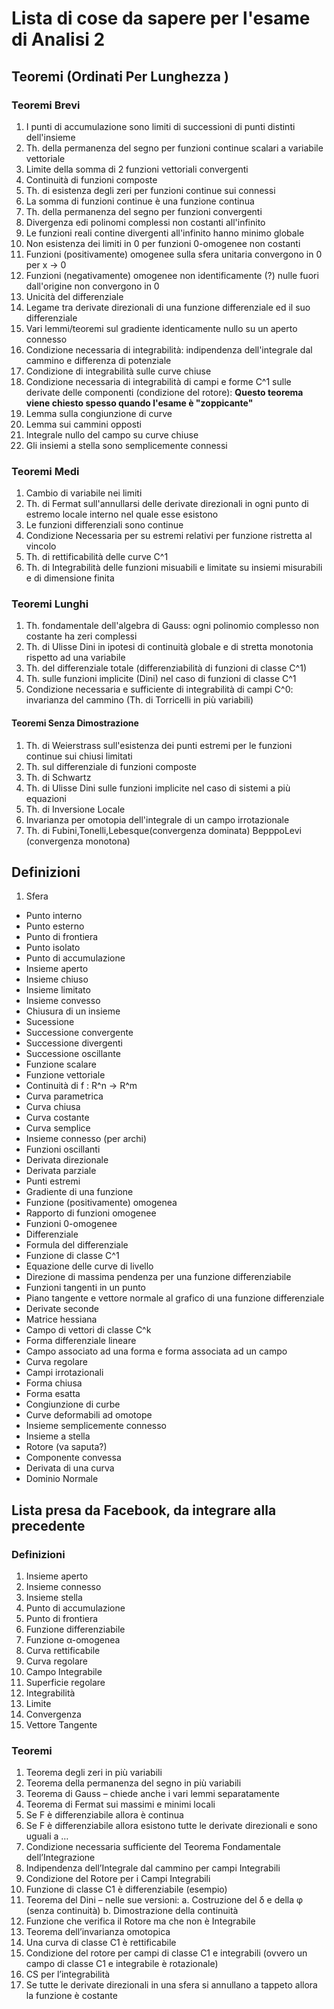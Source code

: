 # Lista di cose da sapere per l'esame di Analisi 2

## Teoremi (Ordinati Per Lunghezza )

### Teoremi Brevi
1. I punti di accumulazione sono limiti di successioni di punti distinti dell'insieme 
2. Th. della permanenza del segno per funzioni continue scalari a variabile vettoriale 
3. Limite della somma di 2 funzioni vettoriali convergenti 
4. Continuità di funzioni composte 
5. Th. di esistenza degli zeri per funzioni continue sui connessi 
6. La somma di funzioni continue è una funzione continua
7. Th. della permanenza del segno per funzioni convergenti
8. Divergenza edi polinomi complessi non costanti all'infinito
9. Le funzioni reali contine divergenti all'infinito hanno minimo globale
10. Non esistenza dei limiti in 0 per funzioni 0-omogenee non costanti
11. Funzioni (positivamente) omogenee sulla sfera unitaria convergono in 0 per x -> 0 
12. Funzioni (negativamente) omogenee non identificamente (?) nulle fuori dall'origine non convergono in 0 
13. Unicità del differenziale
13. Legame tra derivate direzionali di una funzione differenziale ed il suo differenziale
14. Vari lemmi/teoremi sul gradiente identicamente nullo su un aperto connesso
15. Condizione necessaria di integrabilità: indipendenza dell'integrale dal cammino e differenza di potenziale
16. Condizione di integrabilità sulle curve chiuse
17. Condizione necessaria di integrabilità di campi e forme C^1 sulle derivate delle componenti (condizione del rotore): **Questo teorema viene chiesto spesso quando l'esame è "zoppicante"**
18. Lemma sulla congiunzione di curve
19. Lemma sui cammini opposti
20. Integrale nullo del campo su curve chiuse 
21. Gli insiemi a stella sono semplicemente connessi


### Teoremi Medi

1.  Cambio di variabile nei limiti
2.  Th. di Fermat sull'annullarsi delle derivate direzionali in ogni punto di estremo locale interno nel quale esse esistono
4.  Le funzioni differenziali sono continue
5.  Condizione Necessaria per su estremi relativi per funzione ristretta al vincolo
5.  Th. di rettificabilità delle curve C^1
6.  Th. di Integrabilità delle funzioni misuabili e limitate su insiemi misurabili e di dimensione finita


### Teoremi Lunghi

1. Th. fondamentale dell'algebra di Gauss: ogni polinomio complesso non costante ha zeri complessi 
2. Th. di Ulisse Dini in ipotesi di continuità globale e di stretta monotonia rispetto ad una variabile
3. Th. del differenziale totale (differenziabilità di funzioni di classe C^1)
4. Th. sulle funzioni implicite (Dini) nel caso di funzioni di classe C^1
5. Condizione necessaria e sufficiente di integrabilità di campi C^0: invarianza del cammino (Th. di Torricelli in più variabili)

#### Teoremi Senza Dimostrazione

1. Th. di Weierstrass sull'esistenza dei punti estremi per le funzioni continue sui chiusi limitati
2. Th. sul differenziale di funzioni composte
3. Th. di Schwartz 
4. Th. di Ulisse Dini sulle funzioni implicite nel caso di sistemi a più equazioni
5. Th. di Inversione Locale 
6. Invarianza per omotopia dell'integrale di un campo irrotazionale
7. Th. di Fubini,Tonelli,Lebesque(convergenza dominata) BepppoLevi (convergenza monotona)

## Definizioni
 1. Sfera
 - Punto interno
 - Punto esterno
 - Punto di frontiera
 - Punto isolato
 - Punto di accumulazione
 - Insieme aperto
 - Insieme chiuso
 - Insieme limitato
 - Insieme convesso
 - Chiusura di un insieme
 - Sucessione
 - Successione convergente
 - Successione divergenti
 - Successione oscillante
 - Funzione scalare
 - Funzione vettoriale
 - Continuità di f : R^n -> R^m
 - Curva parametrica
 - Curva chiusa
 - Curva costante
 - Curva semplice
 - Insieme connesso (per archi)
 - Funzioni oscillanti
 - Derivata direzionale
 - Derivata parziale
 - Punti estremi
 - Gradiente di una funzione
 - Funzione (positivamente) omogenea
 - Rapporto di funzioni omogenee
 - Funzioni 0-omogenee
 - Differenziale
 - Formula del differenziale
 - Funzione di classe C^1
 - Equazione delle curve di livello
 - Direzione di massima pendenza per una funzione differenziabile
 - Funzioni tangenti in un punto
 - Piano tangente e vettore normale al grafico di una funzione differenziale
 - Derivate seconde
 - Matrice hessiana
 - Campo di vettori di classe C^k
 - Forma differenziale lineare
 - Campo associato ad una forma e forma associata ad un campo
 - Curva regolare
 - Campi irrotazionali
 - Forma chiusa
 - Forma esatta
 - Congiunzione di curbe
 - Curve deformabili ad omotope
 - Insieme semplicemente connesso
 - Insieme a stella
 - Rotore (va saputa?)
 - Componente convessa
 - Derivata di una curva
 - Dominio Normale

## Lista presa da Facebook, da integrare alla precedente

### Definizioni
1) Insieme aperto
2) Insieme connesso
3) Insieme stella
4) Punto di accumulazione
5) Punto di frontiera
6) Funzione differenziabile
7) Funzione α-omogenea
8) Curva rettificabile
9) Curva regolare
10) Campo Integrabile
11) Superficie regolare
12) Integrabilità
13) Limite
14) Convergenza
15) Vettore Tangente

### Teoremi
1) Teorema degli zeri in più variabili
2) Teorema della permanenza del segno in più variabili
3) Teorema di Gauss – chiede anche i vari lemmi separatamente
4) Teorema di Fermat sui massimi e minimi locali
5) Se F è differenziabile allora è continua
6) Se F è differenziabile allora esistono tutte le derivate direzionali e sono uguali a …
7) Condizione necessaria sufficiente del Teorema Fondamentale dell’Integrazione
8) Indipendenza dell’Integrale dal cammino per campi Integrabili
9) Condizione del Rotore per i Campi Integrabili
10) Funzione di classe C1 è differenziabile (esempio)
11) Teorema del Dini – nelle sue versioni:
a. Costruzione del δ e della φ (senza continuità)
b. Dimostrazione della continuità
12) Funzione che verifica il Rotore ma che non è Integrabile
13) Teorema dell’invarianza omotopica
14) Una curva di classe C1 è rettificabile
15) Condizione del rotore per campi di classe C1 e integrabili (ovvero un campo di classe C1 e integrabile è rotazionale)
16) CS per l’integrabilità
17) Se tutte le derivate direzionali in una sfera si annullano a tappeto allora la funzione è costante
